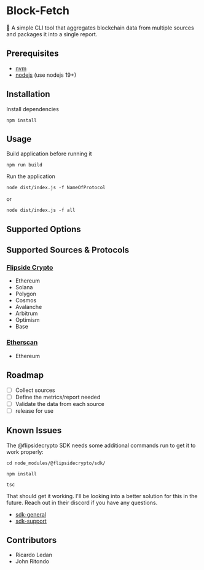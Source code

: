 # Block-Fetch

🐾 A simple CLI tool that aggregates blockchain data from multiple sources and packages it into a single report.

## Prerequisites

* [nvm](https://github.com/nvm-sh/nvm)
* [nodejs](https://nodejs.org/en) (use nodejs 19+)

## Installation

Install dependencies

`npm install`

## Usage

Build application before running it

`npm run build`

Run the application

`node dist/index.js -f NameOfProtocol`

or 

`node dist/index.js -f all`

[//]: # (Install CLI tool globally)

[//]: # (`npm install block-fetch -g`)

## Supported Options


[//]: # (### Metric Composition List &#40;WIP&#41;)

[//]: # ()
[//]: # (* `-ts, --transactions` - Transactions Per Day &#40;24h&#41;)

[//]: # ()
[//]: # (* `-st, --storage` - Storage Cost per GB)

[//]: # ()
[//]: # (* `-n, --nodes` - Node Count)

[//]: # ()
[//]: # (* `fund, --funding` - Project Funding)

[//]: # ()
[//]: # (* `is, --issues` - GitHub Issue Count)

[//]: # ()
[//]: # (* `rs, --releases` - GitHub Yearly Releases &#40;Prior Full Year&#41;)

[//]: # ()
[//]: # (* `-cs, --contributors` - GitHub # of Contributors &#40;People making commits&#41;)

[//]: # ()
[//]: # (* `-dev, --developers` - GitHub Full Time Developers)

## Supported Sources & Protocols

### [Flipside Crypto](https://flipsidecrypto.xyz/)

* Ethereum
* Solana
* Polygon
* Cosmos
* Avalanche
* Arbitrum
* Optimism
* Base

### [Etherscan](https://etherscan.io/)

* Ethereum

## Roadmap

* [ ] Collect sources
* [ ] Define the metrics/report needed
* [ ] Validate the data from each source
* [ ] release for use

## Known Issues

The @flipsidecrypto SDK needs some additional commands run to get it to work properly:

`cd node_modules/@flipsidecrypto/sdk/`

`npm install`

`tsc`

That should get it working.
I'll be looking into a better solution for this in the future.
Reach out in their discord if you have any questions.

* [sdk-general](https://discord.com/channels/784442203187314689/992103637587337226)
* [sdk-support](https://discord.com/channels/784442203187314689/991341227586879578)

## Contributors 

* Ricardo Ledan
* John Ritondo
